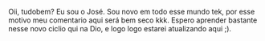 Oii, tudobem? Eu sou o José. Sou novo em todo esse mundo tek, por esse motivo meu comentario aqui será bem seco kkk.
Espero aprender bastante nesse novo ciclio qui na Dio, e logo logo estarei atualizando aqui ;).
